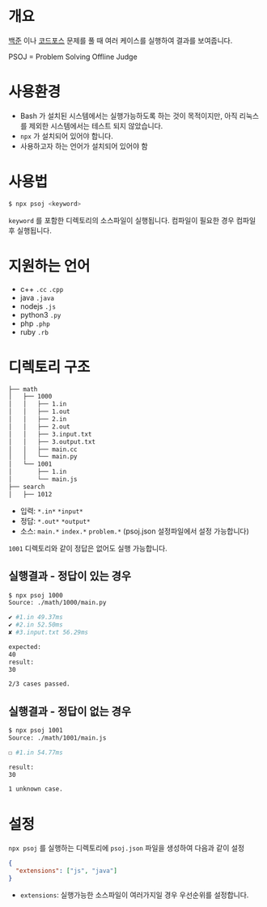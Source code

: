 # 개요

[백준](https://www.acmicpc.net) 이나 [코드포스](https://codeforces.com) 문제를
풀 때 여러 케이스를 실행하여 결과를 보여줍니다.

PSOJ = Problem Solving Offline Judge

# 사용환경

- Bash 가 설치된 시스템에서는 실행가능하도록 하는 것이 목적이지만, 아직 리눅스를 제외한 시스템에서는 테스트 되지 않았습니다.
- `npx` 가 설치되어 있어야 합니다.
- 사용하고자 하는 언어가 설치되어 있어야 함

# 사용법

```sh
$ npx psoj <keyword>
```

`keyword` 를 포함한 디렉토리의 소스파일이 실행됩니다.
컴파일이 필요한 경우 컴파일 후 실행됩니다.

# 지원하는 언어

- c++ `.cc` `.cpp`
- java `.java`
- nodejs `.js`
- python3 `.py`
- php `.php`
- ruby `.rb`

# 디렉토리 구조

```bash
├── math
│   ├── 1000
│   │   ├── 1.in
│   │   ├── 1.out
│   │   ├── 2.in
│   │   ├── 2.out
│   │   ├── 3.input.txt
│   │   ├── 3.output.txt
│   │   ├── main.cc
│   │   └── main.py
│   └── 1001
│       ├── 1.in
│       └── main.js
├── search
│   ├── 1012
```

- 입력: `*.in*` `*input*`
- 정답: `*.out*` `*output*`
- 소스: `main.*` `index.*` `problem.*` (psoj.json 설정파일에서 설정 가능합니다)

`1001` 디렉토리와 같이 정답은 없어도 실행 가능합니다.

## 실행결과 - 정답이 있는 경우

```sh
$ npx psoj 1000
Source: ./math/1000/main.py

✔ #1.in 49.37ms
✔ #2.in 52.50ms
✘ #3.input.txt 56.29ms

expected:
40
result:
30

2/3 cases passed.
```

## 실행결과 - 정답이 없는 경우

```sh
$ npx psoj 1001
Source: ./math/1001/main.js

☐ #1.in 54.77ms

result:
30

1 unknown case.
```

# 설정

`npx psoj` 를 실행하는 디렉토리에 `psoj.json` 파일을 생성하여 다음과 같이 설정

```json
{
  "extensions": ["js", "java"]
}
```

- `extensions`: 실행가능한 소스파일이 여러가지일 경우 우선순위를 설정합니다.
